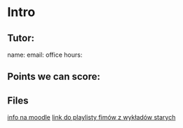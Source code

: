 # Intro

## Tutor:
name:
email:
office hours:

## Points we can score:

## Files
[info na moodle](https://moodle.usos.pw.edu.pl/course/view.php?id=574)
[link do playlisty fimów z wykładów starych](https://youtube.com/playlist?list=PLZ_AWNgNwdBSitr94swa5C4DgFQjvMjSb)
